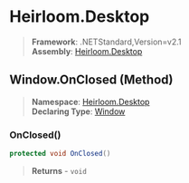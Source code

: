 # Heirloom.Desktop

> **Framework**: .NETStandard,Version=v2.1  
> **Assembly**: [Heirloom.Desktop][0]

## Window.OnClosed (Method)

> **Namespace**: [Heirloom.Desktop][0]  
> **Declaring Type**: [Window][1]

### OnClosed()

```cs
protected void OnClosed()
```

> **Returns** - `void`

[0]: ../../../Heirloom.Desktop.md
[1]: ../Window.md
